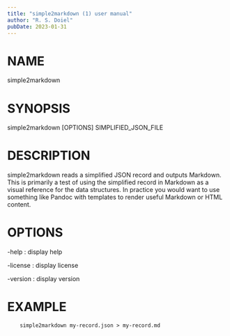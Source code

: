 ```yaml
---
title: "simple2markdown (1) user manual"
author: "R. S. Doiel"
pubDate: 2023-01-31
---
```


# NAME

simple2markdown

# SYNOPSIS

simple2markdown [OPTIONS] SIMPLIFIED_JSON_FILE

# DESCRIPTION

simple2markdown reads a simplified JSON record and outputs Markdown. This
is primarily a test of using the simplified record in Markdown as
a visual reference for the data structures. In practice you would want
to use something like Pandoc with templates to render useful
Markdown or HTML content.

# OPTIONS

-help
: display help

-license
: display license

-version
: display version

# EXAMPLE

~~~
	simple2markdown my-record.json > my-record.md
~~~

